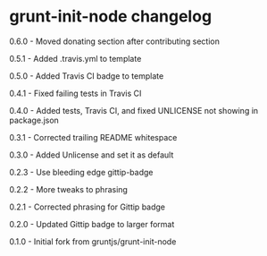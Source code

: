 # grunt-init-node changelog
0.6.0 - Moved donating section after contributing section

0.5.1 - Added .travis.yml to template

0.5.0 - Added Travis CI badge to template

0.4.1 - Fixed failing tests in Travis CI

0.4.0 - Added tests, Travis CI, and fixed UNLICENSE not showing in package.json

0.3.1 - Corrected trailing README whitespace

0.3.0 - Added Unlicense and set it as default

0.2.3 - Use bleeding edge gittip-badge

0.2.2 - More tweaks to phrasing

0.2.1 - Corrected phrasing for Gittip badge

0.2.0 - Updated Gittip badge to larger format

0.1.0 - Initial fork from gruntjs/grunt-init-node
